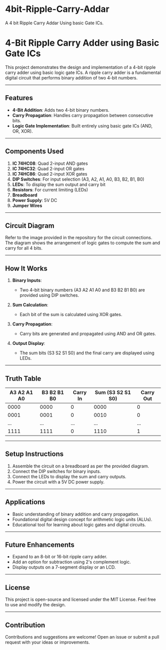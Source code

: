 # 4bit-Ripple-Carry-Addar
A 4 bit Ripple Carry Addar Using basic Gate ICs.
# 4-Bit Ripple Carry Adder using Basic Gate ICs

This project demonstrates the design and implementation of a 4-bit ripple carry adder using basic logic gate ICs. A ripple carry adder is a fundamental digital circuit that performs binary addition of two 4-bit numbers.

---

## Features

- **4-Bit Addition**: Adds two 4-bit binary numbers.
- **Carry Propagation**: Handles carry propagation between consecutive bits.
- **Logic Gate Implementation**: Built entirely using basic gate ICs (AND, OR, XOR).

---

## Components Used

1. **IC 74HC08**: Quad 2-input AND gates
2. **IC 74HC32**: Quad 2-input OR gates
3. **IC 74HC86**: Quad 2-input XOR gates
4. **DIP Switches**: For input selection (A3, A2, A1, A0, B3, B2, B1, B0)
5. **LEDs**: To display the sum output and carry bit
6. **Resistors**: For current limiting (LEDs)
7. **Breadboard**
8. **Power Supply**: 5V DC
9. **Jumper Wires**

---

## Circuit Diagram

Refer to the image provided in the repository for the circuit connections. The diagram shows the arrangement of logic gates to compute the sum and carry for all 4 bits.

---

## How It Works

1. **Binary Inputs**:
   - Two 4-bit binary numbers (A3 A2 A1 A0 and B3 B2 B1 B0) are provided using DIP switches.
   
2. **Sum Calculation**:
   - Each bit of the sum is calculated using XOR gates.

3. **Carry Propagation**:
   - Carry bits are generated and propagated using AND and OR gates.

4. **Output Display**:
   - The sum bits (S3 S2 S1 S0) and the final carry are displayed using LEDs.

---

## Truth Table

| A3 A2 A1 A0 | B3 B2 B1 B0 | Carry In | Sum (S3 S2 S1 S0) | Carry Out |
|-------------|-------------|----------|--------------------|-----------|
| 0000        | 0000        | 0        | 0000               | 0         |
| 0001        | 0001        | 0        | 0010               | 0         |
| ...         | ...         | ...      | ...                | ...       |
| 1111        | 1111        | 0        | 1110               | 1         |

---

## Setup Instructions

1. Assemble the circuit on a breadboard as per the provided diagram.
2. Connect the DIP switches for binary inputs.
3. Connect the LEDs to display the sum and carry outputs.
4. Power the circuit with a 5V DC power supply.

---

## Applications

- Basic understanding of binary addition and carry propagation.
- Foundational digital design concept for arithmetic logic units (ALUs).
- Educational tool for learning about logic gates and digital circuits.

---

## Future Enhancements

- Expand to an 8-bit or 16-bit ripple carry adder.
- Add an option for subtraction using 2's complement logic.
- Display outputs on a 7-segment display or an LCD.

---

## License

This project is open-source and licensed under the MIT License. Feel free to use and modify the design.

---

## Contribution

Contributions and suggestions are welcome! Open an issue or submit a pull request with your ideas or improvements.

